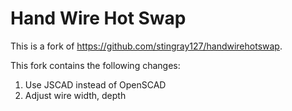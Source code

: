 # Hand Wire Hot Swap

This is a fork of https://github.com/stingray127/handwirehotswap.

This fork contains the following changes:

1. Use JSCAD instead of OpenSCAD
2. Adjust wire width, depth

